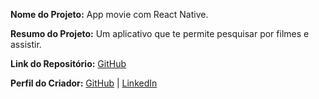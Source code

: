 **Nome do Projeto:** App movie com React Native.

**Resumo do Projeto:** Um aplicativo que te permite pesquisar por filmes e assistir.

**Link do Repositório:** [GitHub](https://github.com/henriquepablo/app-Movie.git)

**Perfil do Criador:** [GitHub](https://github.com/henriquepablo) | [LinkedIn](https://www.linkedin.com/in/pablo-henrique-00b97321a)
